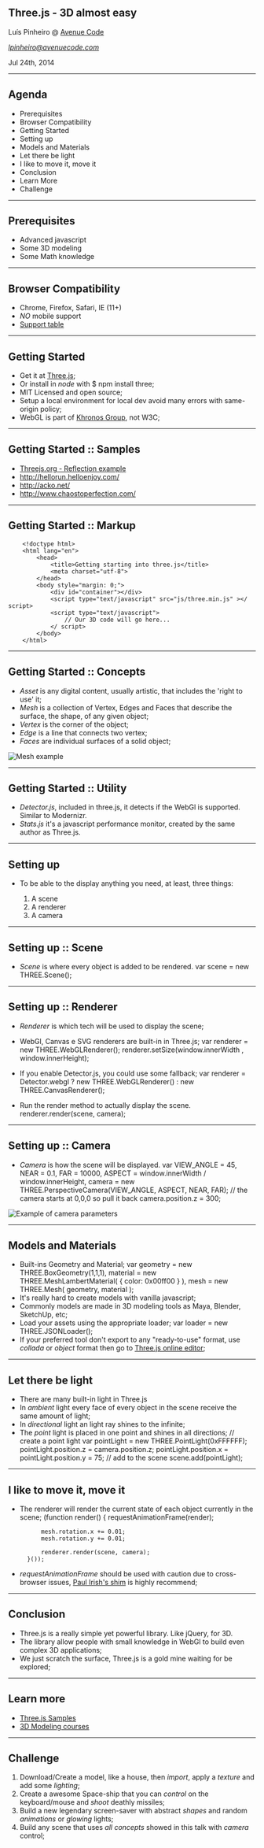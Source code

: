 <!--

WARNING!! DON'T EDIT THE FILE README.md on the root of the project, that one is a GENERATED FILE!

You should just edit the source file at src/README.md - the one which stars with ## Three.js - 3D almost easy

-->

## Three.js - 3D almost easy



Lu&iacute;s Pinheiro @ [Avenue Code](http://www.avenuecode.com)

*lpinheiro@avenuecode.com*

Jul 24th, 2014

---

## Agenda

- Prerequisites
- Browser Compatibility
- Getting Started
- Setting up
- Models and Materials
- Let there be light
- I like to move it, move it
- Conclusion
- Learn More
- Challenge

---

## Prerequisites

- Advanced javascript
- Some 3D modeling
- Some Math knowledge

---

## Browser Compatibility

- Chrome, Firefox, Safari, IE (11+)
- *NO* mobile support
- [Support table](http://caniuse.com/#search=webgl)

---

## Getting Started

- Get it at [Three.js](http://threejs.org/);
- Or install in *node* with
        $ npm install three;
- MIT Licensed and open source;
- Setup a local environment for local dev avoid many errors with same-origin policy;
- WebGL is part of [Khronos Group](http://www.khronos.org/webgl/), not W3C;

----

## Getting Started :: Samples

- [Threejs.org - Reflection example](http://threejs.org/examples/webgl_materials_cubemap_balls_reflection.html)
- http://hellorun.helloenjoy.com/
- http://acko.net/
- http://www.chaostoperfection.com/

----

## Getting Started :: Markup

        <!doctype html>
        <html lang="en">
            <head>
                <title>Getting starting into three.js</title>
                <meta charset="utf-8">
            </head>
            <body style="margin: 0;">
                <div id="container"></div>
                <script type="text/javascript" src="js/three.min.js" ></ script>
                <script type="text/javascript">
                    // Our 3D code will go here...
                </ script>
            </body>
        </html>

----

## Getting Started :: Concepts

- *Asset* is any digital content, usually artistic, that includes the 'right to use' it;
- *Mesh* is a collection of Vertex, Edges and Faces that describe the surface, the shape, of any given object;
- *Vertex* is the corner of the object;
- *Edge* is a line that connects two vertex;
- *Faces* are individual surfaces of a solid object;

![Mesh example](img/mesh.jpg)

----

## Getting Started :: Utility

- *Detector.js*, included in three.js, it detects if the WebGl is supported. Similar to Modernizr.
- *Stats.js* it's a javascript performance monitor, created by the same author as Three.js.

---

## Setting up

- To be able to the display anything you need, at least, three things:

  1. A scene
  1. A renderer
  1. A camera

----

## Setting up :: Scene

- *Scene* is where every object is added to be rendered.
        var scene = new THREE.Scene();

----

## Setting up :: Renderer

- *Renderer* is which tech will be used to display the scene;
- WebGl, Canvas e SVG renderers are built-in in Three.js;
        var renderer = new THREE.WebGLRenderer();
        renderer.setSize(window.innerWidth , window.innerHeight);

- If you enable Detector.js, you could use some fallback;
        var renderer = Detector.webgl
            ? new THREE.WebGLRenderer()
            : new THREE.CanvasRenderer();

- Run the render method to actually display the scene.
        renderer.render(scene, camera);

----

## Setting up :: Camera

- *Camera* is how the scene will be displayed.
        var VIEW_ANGLE = 45, NEAR = 0.1, FAR = 10000,
            ASPECT = window.innerWidth / window.innerHeight,
            camera = new THREE.PerspectiveCamera(VIEW_ANGLE, ASPECT, NEAR, FAR);
        // the camera starts at 0,0,0 so pull it back
        camera.position.z = 300;

![Example of camera parameters](img/cam-param.jpg)


---

## Models and Materials

- Built-ins Geometry and Material;
        var geometry = new THREE.BoxGeometry(1,1,1),
            material = new THREE.MeshLambertMaterial( { color: 0x00ff00 } ),
            mesh = new THREE.Mesh( geometry, material );
- It's really hard to create models with vanilla javascript;
- Commonly models are made in 3D modeling tools as Maya, Blender, SketchUp, etc;
- Load your assets using the appropriate loader;
        var loader = new THREE.JSONLoader();
- If your preferred tool don't export to any "ready-to-use" format, use *collada* or *object* format then go to [Three.js online editor](http://threejs.org/editor/);

---

## Let there be light

- There are many built-in light in Three.js
- In *ambient* light every face of every object in the scene receive the same amount of light;
- In *directional* light an light ray shines to the infinite;
- The *point* light is placed in one point and shines in all directions;
        // create a point light
        var pointLight = new THREE.PointLight(0xFFFFFF);
        pointLight.position.z = camera.position.z;
        pointLight.position.x = pointLight.position.y = 75;
        // add to the scene
        scene.add(pointLight);

---

## I like to move it, move it

- The renderer will render the current state of each object currently in the scene;
        (function render() {
            requestAnimationFrame(render);

            mesh.rotation.x += 0.01;
            mesh.rotation.y += 0.01;

            renderer.render(scene, camera);
        }());

- *requestAnimationFrame* should be used with caution due to cross-browser issues, [Paul Irish's shim](http://paulirish.com/2011/requestanimationframe-for-smart-animating/) is highly recommend;

---

## Conclusion

- Three.js is a really simple yet powerful library. Like jQuery, for 3D.
- The library allow people with small knowledge in WebGl to build even complex 3D applications;
- We just scratch the surface, Three.js is a gold mine waiting for be explored;

---

## Learn more

- [Three.js Samples](http://threejs.org/)
- [3D Modeling courses](http://www.digitaltutors.com/subject/3d-tutorials)

---

## Challenge

  1. Download/Create a model, like a house, then *import*, apply a *texture* and add some *lighting*;
  1. Create a awesome Space-ship that you can *control* on the keyboard/mouse and *shoot* deathly missiles;
  1. Build a new legendary screen-saver with abstract *shapes* and random *animations* or *glowing* lights;
  1. Build any scene that uses *all concepts* showed in this talk with *camera* control;